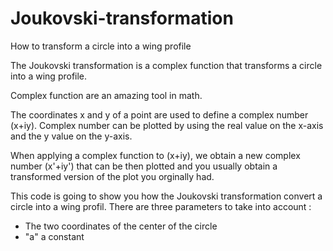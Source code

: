 # Joukovski-transformation
How to transform a circle into a wing profile

The Joukovski transformation is a complex function that transforms a circle into a wing profile.

Complex function are an amazing tool in math. 

The coordinates x and y of a point are used to define a complex number (x+iy). Complex number can be plotted by using the real value on the x-axis and the y value on the y-axis.

When applying a complex function to (x+iy), we obtain a new complex number (x'+iy') that can be then plotted and you usually obtain a transformed version of the plot you orginally had.

This code is going to show you how the Joukovski transformation convert a circle into a wing profil. There are three parameters to take into account :
  - The two coordinates of the center of the circle
  - "a" a constant
